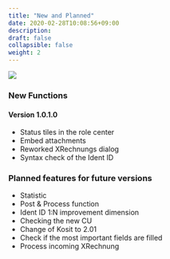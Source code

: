 ```yaml
---
title: "New and Planned"
date: 2020-02-28T10:08:56+09:00
description: 
draft: false
collapsible: false
weight: 2
---
```

![](images/XRechnung/Appsource_Banner_XRechnung.png)

### New Functions

#### Version 1.0.1.0
- Status tiles in the role center
- Embed attachments
- Reworked XRechnungs dialog
- Syntax check of the Ident ID


### Planned features for future versions
- Statistic
- Post & Process function
- Ident ID 1:N improvement dimension
- Checking the new CU
- Change of Kosit to 2.01
- Check if the most important fields are filled
- Process incoming XRechnung

